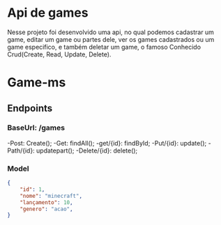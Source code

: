 # Api de games

Nesse projeto foi desenvolvido uma api, no qual podemos cadastrar um game, editar um game ou partes dele, ver os games cadastrados ou um game especifico,  e também deletar um game, o famoso Conhecido Crud(Create, Read, Update, Delete).

# Game-ms

## Endpoints

### BaseUrl: /games
-Post: Create();
-Get: findAll();
-get/{id}: findById;
-Put/{id}: update();
-Path/{id}: updatepart();
-Delete/{id}: delete();

### Model

```Json
{
	"id": 1,
	"nome": "minecraft",
	"lançamento": 10,
	"genero": "acao",
}
